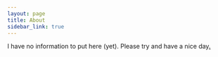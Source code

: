 ```yaml
---
layout: page
title: About
sidebar_link: true
---
```


I have no information to put here (yet). Please try and have a nice day[.](https://www.youtube.com/watch?v=Stg6fWCy6mA)